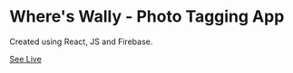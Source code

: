 # Where's Wally - Photo Tagging App

Created using React, JS and Firebase.

[See Live](https://arcane-atoll-02506.herokuapp.com/)
